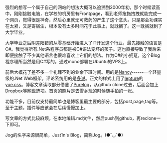 <!--
Title|关于Jog
Id|about-jog
Date|2014-08-15 19:01:00
Status|Publish
Type|Post
Tags|Blog
Excerpt|前后大概花了差不多一个礼拜不到的业余下班时间。用的是Nancy------一个轻量级的.Net Web框架。评论系统用的是多说。正文的样式上用了lepture的yue.css。博客文章读取部分借鉴了Purelog，从github clone过去，后面会加上Dropbox等网盘选项。
-->
强烈的想写一个属于自己的网站的想法大概可以追溯到2000年初，那个时候读高中，刚刚接触电脑，在学校的机房里有Frontpage，看到老师拖拖拽拽就能完成一个网页，觉得很是神奇，然后心里就无可救药的产生了这个念头。只是那会功课实在太紧，又是寄宿生，根本没有太多时间花于此事上，就耽搁了。这一耽搁就到了大学毕业。

大学毕业之后阴差阳错的从零基础开始进入了IT开发这个行业，最先接触的语言是C#。我觉得所有.Net系程序员都是被C#语法宠坏的孩子。这也直接导致了我后来即便接触了不少其他语言也很难喜欢上它们的想法。作为C#的小拥趸，这个Blog程序理所当然是用C#写的，通过mono部署在Ubuntu的VPS上。

前后大概花了差不多一个礼拜不到的业余下班时间。用的是[Nancy][1]------一个轻量级的.Net Web框架。评论系统用的是[多说][2]。正文的样式上用了[lepture][3]的[yue.css][4]。博客文章读取部分借鉴了[Purelog][5]，从github clone过去，后面会加上Dropbox等网盘选项。首页的照片是去雪乡玩的时候随手拍的一张。

功能不多，目前仅支持最简单也是博客里最主要的部分，包括post,page,tag等。至于主题，插件等应该会在后续慢慢加上。

写文章的方式比较麻烦，在本地编辑.md文件，然后push到github，再reclone一下即可。

Jog的名字来源很简单，Just1n's Blog，简称Jog。(●˘◡˘●)


  [1]: http://nancyfx.org/
  [2]: http://duoshuo.com/
  [3]: http://lepture.com/
  [4]: https://github.com/lepture/yue.css
  [5]: http://purelog.org/
